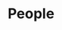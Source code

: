 ---
layout: page
title: People
nav: true
nav_order: 9
dropdown: true
children: 
    - title: Group
      permalink: /group/
    - title: divider
    - title: Collaborators
      permalink: /collaborators/
---